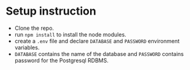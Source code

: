 # Setup instruction
* Clone the repo.
* run ``npm install`` to install the node modules.
* create a ``.env`` file and declare ``DATABASE`` and ``PASSWORD`` environment variables.
* ``DATABASE`` contains the name of the database and ``PASSWORD`` contains password for the Postgresql RDBMS. 
